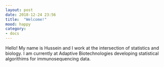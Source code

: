 ```yaml
---
layout: post
date: 2018-12-24 23:56
title:  "Welcome!"
mood: happy
category: 
- docs
---
```



Hello! My name is Hussein and I work at the intersection of statistics and biology. I am currently at Adaptive Biotechnologies developing statistical algorithims for immunosequencing data. 